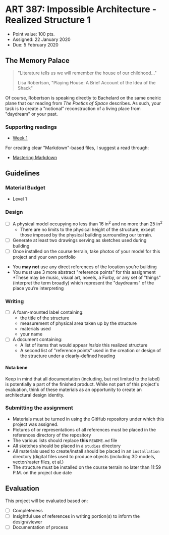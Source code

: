 # ART 387: Impossible Architecture - Realized Structure 1

* Point value: 100 pts.
* Assigned: 22 January 2020
* Due: 5 February 2020

## The Memory Palace

> "Literature tells us we will remember the house of our childhood..."
>
> Lisa Robertson, "Playing House: A Brief Account of the Idea of the Shack"

Of course, Robertson is speaking directly to Bachelard on the same oneiric plane that our reading from _The Poetics of Space_ describes. As such, your task is to create a "notional" reconstruction of a living place from "daydream" or your past.

### Supporting readings

* [Week 1](https://github.com/allegheny-college-art-387-spring-2020/course-materials/tree/master/Readings/Week%201)

For creating clear "Markdown"-based files, I suggest a read through:

* [Mastering Markdown](https://guides.github.com/features/mastering-markdown/)

## Guidelines

### Material Budget

* Level 1

### Design

- [ ] A physical model occupying no less than 16 in<sup>2</sup> and no more than 25 in<sup>2</sup>
    * There are no limits to the physical height of the structure, except those imposed by the physical building surrounding our terrain.
- [ ] Generate at least two drawings serving as sketches used during building
- [ ] Once installed on the course terrain, take photos of your model for this project and your own portfolio
* You **may not** use any direct references of the location you’re building
* You must use 3 more abstract "reference points" for this assignment
    *These may be music, visual art, novels, a Furby, or any set of "things" (interpret the term broadly) which represent the "daydreams" of the place you’re interpreting

### Writing

- [ ] A foam-mounted label containing:
    * the title of the structure
    * measurement of physical area taken up by the structure
    * materials used
    * your name
- [ ] A document containing:
    * A list of items that would appear _inside_ this realized structure
    * A second list of "reference points" used in the creation or design of the structure under a clearly-defined heading

#### Nota bene

Keep in mind that all documentation (including, but not limited to the label) is potentially a part of the finished product. While not part of this project's evaluation, think of these materials as an opportunity to create an architectural design identity.

### Submitting the assignment

* Materials must be turned in using the GitHub repository under which this project was assigned.
* Pictures of or representations of all references must be placed in the references directory of the repository
* The various lists should replace **this** `README.md` file
* All sketches should be placed in a `studies` directory
* All materials used to create/install should be placed in an `installation` directory (digital files used to produce objects (including 3D models, vector/raster files, et al.)
* The structure must be installed on the course terrain no later than 11:59 P.M. on the project due date

## Evaluation

This project will be evaluated based on:

- [ ] Completeness
- [ ] Insightful use of references in writing portion(s) to inform the design/viewer
- [ ] Documentation of process

